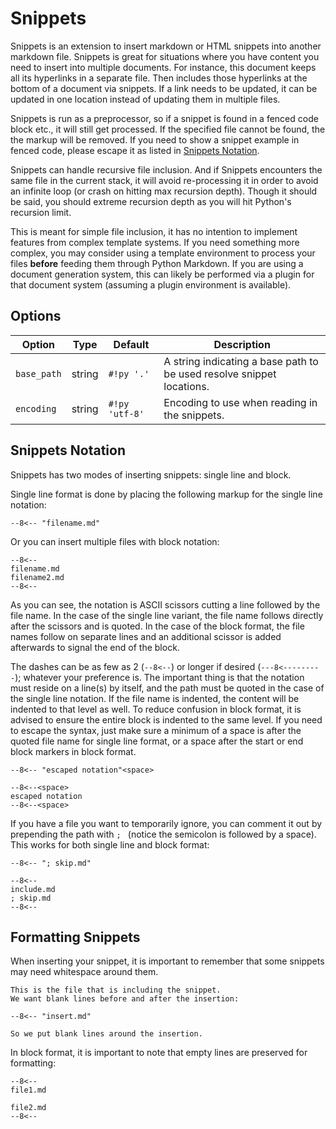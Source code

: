 # Snippets

Snippets is an extension to insert markdown or HTML snippets into another markdown file.  Snippets is great for situations where you have content you need to insert into multiple documents.  For instance, this document keeps all its hyperlinks in a separate file.  Then includes those hyperlinks at the bottom of a document via snippets. If a link needs to be updated, it can be updated in one location instead of updating them in multiple files.

Snippets is run as a preprocessor, so if a snippet is found in a fenced code block etc., it will still get processed.  If the specified file cannot be found, the the markup will be removed.  If you need to show a snippet example in fenced code, please escape it as listed in [Snippets Notation](#snippets-notation).

Snippets can handle recursive file inclusion.  And if Snippets encounters the same file in the current stack, it will avoid re-processing it in order to avoid an infinite loop (or crash on hitting max recursion depth).  Though it should be said, you should extreme recursion depth as you will hit Python's recursion limit.

This is meant for simple file inclusion, it has no intention to implement features from complex template systems. If you need something more complex, you may consider using a template environment to process your files **before** feeding them through Python Markdown.  If you are using a document generation system, this can likely be performed via a plugin for that document system (assuming a plugin environment is available).

## Options

Option      | Type   | Default        | Description
----------- | ------ | -------------- |------------
`base_path` | string | `#!py '.'`     | A string indicating a base path to be used resolve snippet locations.
`encoding`  | string | `#!py 'utf-8'` | Encoding to use when reading in the snippets.

## Snippets Notation

Snippets has two modes of inserting snippets: single line and block.

Single line format is done by placing the following markup for the single line notation:

```
--8<-- "filename.md" 
```

Or you can insert multiple files with block notation:

```
--8<-- 
filename.md
filename2.md
--8<-- 
```

As you can see, the notation is ASCII scissors cutting a line followed by the file name.  In the case of the single line variant, the file name follows directly after the scissors and is quoted.  In the case of the block format, the file names follow on separate lines and an additional scissor is added afterwards to signal the end of the block.

The dashes can be as few as 2 (`--8<--`) or longer if desired (`---8<---------`); whatever your preference is.  The important thing is that the notation must reside on a line(s) by itself, and the path must be quoted in the case of the single line notation.  If the file name is indented, the content will be indented to that level as well.  To reduce confusion in block format, it is advised to ensure the entire block is indented to the same level.  If you need to escape the syntax, just make sure a minimum of a space is after the quoted file name for single line format, or a space after the start or end block markers in block format.

```
--8<-- "escaped notation"<space>

--8<--<space>
escaped notation
--8<--<space>
```

If you have a file you want to temporarily ignore, you can comment it out by prepending the path with `; ` (notice the semicolon is followed by a space).  This works for both single line and block format:

```
--8<-- "; skip.md" 

--8<-- 
include.md
; skip.md
--8<-- 
```

## Formatting Snippets

When inserting your snippet, it is important to remember that some snippets may need whitespace around them.

```
This is the file that is including the snippet.
We want blank lines before and after the insertion:

--8<-- "insert.md" 

So we put blank lines around the insertion.
```

In block format, it is important to note that empty lines are preserved for formatting:

```
--8<-- 
file1.md

file2.md
--8<-- 
```

